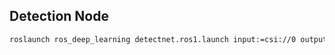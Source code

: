 

## Detection Node

```bash
roslaunch ros_deep_learning detectnet.ros1.launch input:=csi://0 output:=display://0
```
